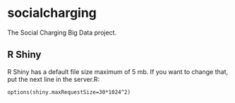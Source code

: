 # socialcharging
The Social Charging Big Data project.

## R Shiny
R Shiny has a default file size maximum of 5 mb. If you want to change that, put the next line in the server.R:
```
options(shiny.maxRequestSize=30*1024^2)
```
